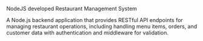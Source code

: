 NodeJS developed Restaurant Management System

A Node.js backend application that provides RESTful API endpoints for managing restaurant operations, including handling menu items, orders, and customer data with authentication and middleware for validation.
